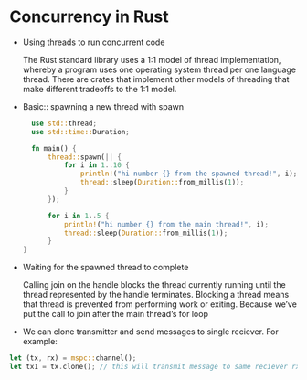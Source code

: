 # Concurrency in Rust

- Using threads to run concurrent code

  The Rust standard library uses a 1:1 model of thread implementation, whereby a program uses one operating system thread per one language thread. There are crates that implement other models of threading that make different tradeoffs to the 1:1 model.

* Basic:: spawning a new thread with spawn

  ```rs
    use std::thread;
    use std::time::Duration;

    fn main() {
        thread::spawn(|| {
            for i in 1..10 {
                println!("hi number {} from the spawned thread!", i);
                thread::sleep(Duration::from_millis(1));
            }
        });

        for i in 1..5 {
            println!("hi number {} from the main thread!", i);
            thread::sleep(Duration::from_millis(1));
        }
  }
  ```

* Waiting for the spawned thread to complete

  Calling join on the handle blocks the thread currently running until the thread represented by the handle terminates. Blocking a thread means that thread is prevented from performing work or exiting. Because we’ve put the call to join after the main thread’s for loop

* We can clone transmitter and send messages to single reciever. For example:

```rs
let (tx, rx) = mspc::channel();
let tx1 = tx.clone(); // this will transmit message to same reciever rx
```
